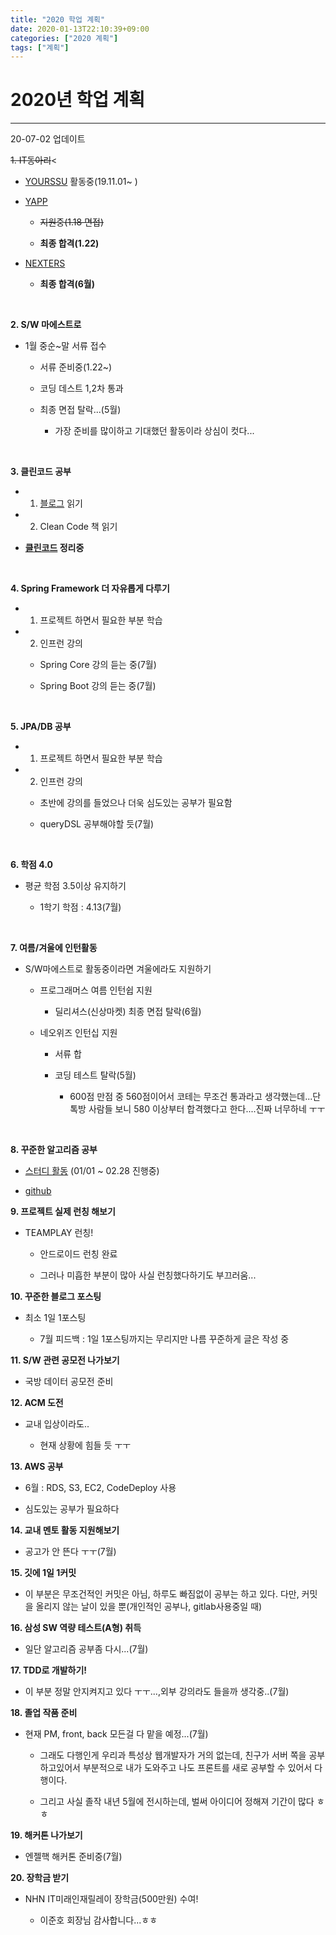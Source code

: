```yaml
---
title: "2020 학업 계획"
date: 2020-01-13T22:10:39+09:00
categories: ["2020 계획"]
tags: ["계획"]
---
```


# **2020년 학업 계획**
***

20-07-02 업데이트


~~1. IT동아리~~<

- [YOURSSU](https://yourssu.com/) 활동중(19.11.01~ )

- [YAPP](http://yapp.co.kr/)

  - ~~지원중(1.18 면접)~~

  - **최종 합격(1.22)** 

- [NEXTERS](http://teamnexters.com/)

  - **최종 합격(6월)**

<br>

**2. S/W 마에스트로**

- 1월 중순~말 서류 접수

  - 서류 준비중(1.22~)

  - 코딩 데스트 1,2차 통과

  - 최종 면접 탈락...(5월)

    - 가장 준비를 많이하고 기대했던 활동이라 상심이 컷다...

<br>

**3. 클린코드 공부**

- 1) [블로그](https://github.com/Yooii-Studios/Clean-Code) 읽기

- 2) Clean Code 책 읽기

- **[클린코드](https://chlalstjd430.github.io/categories/%ED%81%B4%EB%A6%B0%EC%BD%94%EB%93%9C/) 정리중**

<br>

**4. Spring Framework 더 자유롭게 다루기**

- 1) 프로젝트 하면서 필요한 부분 학습

- 2) 인프런 강의  

  - Spring Core 강의 듣는 중(7월)

  - Spring Boot 강의 듣는 중(7월)


<br>

**5. JPA/DB 공부**

- 1) 프로젝트 하면서 필요한 부분 학습

- 2) 인프런 강의

  - 초반에 강의를 들었으나 더욱 심도있는 공부가 필요함

  - queryDSL 공부해야할 듯(7월)



<br>

**6. 학점 4.0**<br>

- 평균 학점 3.5이상 유지하기

  - 1학기 학점 : 4.13(7월)

<br>

**7. 여름/겨울에 인턴활동**

- S/W마에스트로 활동중이라면 겨울에라도 지원하기

  - 프로그래머스 여름 인턴쉽 지원

    - 딜리셔스(신상마켓) 최종 면접 탈락(6월)

  - 네오위즈 인턴십 지원

    - 서류 합

    - 코딩 테스트 탈락(5월)

      - 600점 만점 중 560점이어서 코테는 무조건 통과라고 생각했는데...단톡방 사람들 보니 580 이상부터 합격했다고 한다....진짜 너무하네 ㅜㅜ

<br>

**8. 꾸준한 알고리즘 공부**

- [스터디 활동](https://www.acmicpc.net/group/6984) (01/01 ~ 02.28 진행중)

- [github](https://github.com/chlalstjd430/algorithm)


**9. 프로젝트 실제 런칭 해보기**

- TEAMPLAY 런칭!

  - 안드로이드 런칭 완료

  - 그러나 미흡한 부분이 많아 사실 런칭했다하기도 부끄러움...

**10. 꾸준한 블로그 포스팅**

- 최소 1일 1포스팅

  - 7월 피드백 : 1일 1포스팅까지는 무리지만 나름 꾸준하게 글은 작성 중
  
**11. S/W 관련 공모전 나가보기**

- 국방 데이터 공모전 준비

**12. ACM 도전**

- 교내 입상이라도..

  - 현재 상황에 힘들 듯 ㅜㅜ

**13. AWS 공부**

- 6월 : RDS, S3, EC2, CodeDeploy 사용

- 심도있는 공부가 필요하다


**14. 교내 멘토 활동 지원해보기**

- 공고가 안 뜬다 ㅜㅜ(7월)


**15. 깃에 1일 1커밋**

- 이 부분은 무조건적인 커밋은 아님, 하루도 빠짐없이 공부는 하고 있다. 다만, 커밋을 올리지 않는 날이 있을 뿐(개인적인 공부나, gitlab사용중일 때)


**16. 삼성 SW 역량 테스트(A형) 취득**

- 일단 알고리즘 공부좀 다시...(7월)


**17. TDD로 개발하기!**

- 이 부분 정말 안지켜지고 있다 ㅜㅜ...,외부 강의라도 들을까 생각중..(7월)

**18. 졸업 작품 준비**

- 현재 PM, front, back 모든걸 다 맡을 예정...(7월)

  - 그래도 다행인게 우리과 특성상 웹개발자가 거의 없는데, 친구가 서버 쪽을 공부하고있어서 부분적으로 내가 도와주고 나도 프론트를 새로 공부할 수 있어서 다행이다.

  - 그리고 사실 졸작 내년 5월에 전시하는데, 벌써 아이디어 정해져 기간이 많다 ㅎㅎ

**19. 해커톤 나가보기**

- 엔젤핵 해커톤 준비중(7월)

**20. 장학금 받기**

- NHN IT미래인재릴레이 장학금(500만원) 수여!

  - 이준호 회장님 감사합니다...ㅎㅎ

<br>
